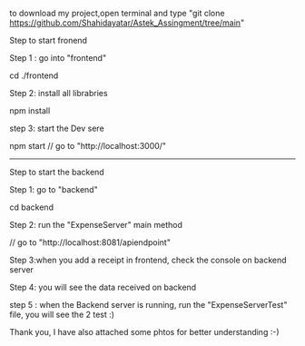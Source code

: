 to download my project,open terminal and type "git clone https://github.com/Shahidayatar/Astek_Assingment/tree/main"

Step to start fronend

Step 1 :  go into "frontend"

cd ./frontend

Step 2: install all librabries

npm install

step 3: start the Dev sere

npm start // go to "http://localhost:3000/"



--------------------------------------------------------------------------------

Step to start the backend

Step 1: go to "backend"

cd backend

Step 2: run the "ExpenseServer" main method

// go to "http://localhost:8081/apiendpoint"

Step 3:when you add a receipt in frontend, check the console on backend  server

Step 4: you will see the data received on backend

step 5 : when the Backend server is running, run the "ExpenseServerTest" file, you will see the 2 test :) 


Thank you, I have also attached some phtos for better understanding :-)
